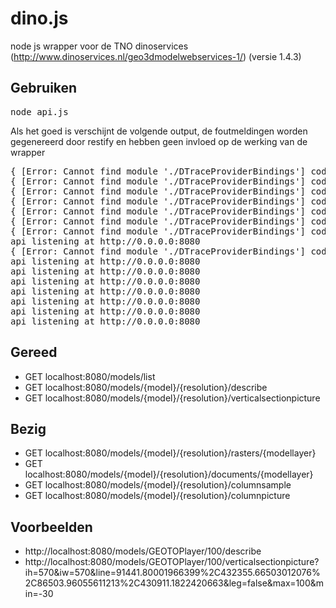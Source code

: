 # dino.js #

node js wrapper voor de TNO dinoservices (http://www.dinoservices.nl/geo3dmodelwebservices-1/) (versie 1.4.3)

## Gebruiken ##

<pre>
node api.js
</pre>

Als het goed is verschijnt de volgende output, de foutmeldingen worden gegenereerd door restify en hebben geen invloed op
de werking van de wrapper

<pre>
{ [Error: Cannot find module './DTraceProviderBindings'] code: 'MODULE_NOT_FOUND' }
{ [Error: Cannot find module './DTraceProviderBindings'] code: 'MODULE_NOT_FOUND' }
{ [Error: Cannot find module './DTraceProviderBindings'] code: 'MODULE_NOT_FOUND' }
{ [Error: Cannot find module './DTraceProviderBindings'] code: 'MODULE_NOT_FOUND' }
{ [Error: Cannot find module './DTraceProviderBindings'] code: 'MODULE_NOT_FOUND' }
{ [Error: Cannot find module './DTraceProviderBindings'] code: 'MODULE_NOT_FOUND' }
{ [Error: Cannot find module './DTraceProviderBindings'] code: 'MODULE_NOT_FOUND' }
api listening at http://0.0.0.0:8080
{ [Error: Cannot find module './DTraceProviderBindings'] code: 'MODULE_NOT_FOUND' }
api listening at http://0.0.0.0:8080
api listening at http://0.0.0.0:8080
api listening at http://0.0.0.0:8080
api listening at http://0.0.0.0:8080
api listening at http://0.0.0.0:8080
api listening at http://0.0.0.0:8080
api listening at http://0.0.0.0:8080
</pre>

## Gereed ##

+  GET localhost:8080/models/list
+  GET localhost:8080/models/{model}/{resolution}/describe
+  GET localhost:8080/models/{model}/{resolution}/verticalsectionpicture


## Bezig ##

+  GET localhost:8080/models/{model}/{resolution}/rasters/{modellayer}
+  GET localhost:8080/models/{model}/{resolution}/documents/{modellayer}
+  GET localhost:8080/models/{model}/{resolution}/columnsample
+  GET localhost:8080/models/{model}/{resolution}/columnpicture

## Voorbeelden ##

+  http://localhost:8080/models/GEOTOPlayer/100/describe
+  http://localhost:8080/models/GEOTOPlayer/100/verticalsectionpicture?ih=570&iw=570&line=91441.80001966399%2C432355.66503012076%2C86503.96055611213%2C430911.1822420663&leg=false&max=100&min=-30
